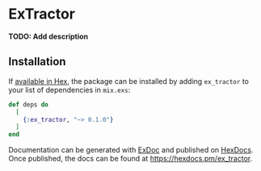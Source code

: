 # ExTractor

**TODO: Add description**

## Installation

If [available in Hex](https://hex.pm/docs/publish), the package can be installed
by adding `ex_tractor` to your list of dependencies in `mix.exs`:

```elixir
def deps do
  [
    {:ex_tractor, "~> 0.1.0"}
  ]
end
```

Documentation can be generated with [ExDoc](https://github.com/elixir-lang/ex_doc)
and published on [HexDocs](https://hexdocs.pm). Once published, the docs can
be found at <https://hexdocs.pm/ex_tractor>.

